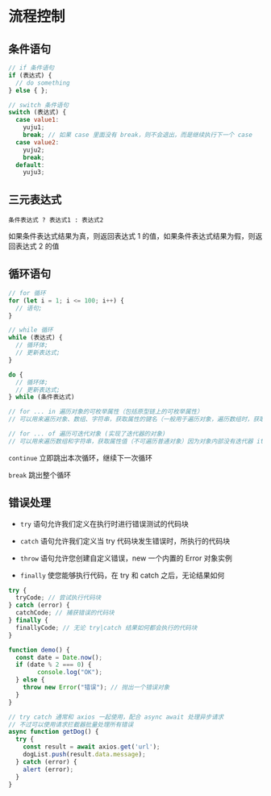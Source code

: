 # 流程控制

## 条件语句

```js
// if 条件语句
if (表达式) {  
  // do something 
} else { };

// switch 条件语句
switch (表达式) {
  case value1:
    yuju1;
    break; // 如果 case 里面没有 break，则不会退出，而是继续执行下一个 case
  case value2:
    yuju2;
    break;
  default:
    yuju3;
```

## 三元表达式

`条件表达式 ? 表达式1 : 表达式2`

如果条件表达式结果为真，则返回表达式 1 的值，如果条件表达式结果为假，则返回表达式 2 的值

## 循环语句

```js
// for 循环
for (let i = 1; i <= 100; i++) {
  // 语句;
}

// while 循环
while (表达式) {
  // 循环体;
  // 更新表达式;
}

do {
  // 循环体;
  // 更新表达式;
} while (条件表达式)

// for ... in 遍历对象的可枚举属性（包括原型链上的可枚举属性）
// 可以用来遍历对象、数组、字符串，获取属性的键名（一般用于遍历对象，遍历数组时，获取的是字符串类型的下标"0"）

// for ... of 遍历可迭代对象 (实现了迭代器的对象)
// 可以用来遍历数组和字符串，获取属性值（不可遍历普通对象）因为对象内部没有迭代器 iterator
```

`continue` 立即跳出本次循环，继续下一次循环

`break` 跳出整个循环

## 错误处理

- `try` 语句允许我们定义在执行时进行错误测试的代码块

- `catch` 语句允许我们定义当 try 代码块发生错误时，所执行的代码块

- `throw` 语句允许您创建自定义错误，new 一个内置的 Error 对象实例

- `finally` 使您能够执行代码，在 try 和 catch 之后，无论结果如何


```js
try {
  tryCode; // 尝试执行代码块
} catch (error) {
  catchCode; // 捕获错误的代码块
} finally {
  finallyCode; // 无论 try|catch 结果如何都会执行的代码块
}

function demo() {
  const date = Date.now();
  if (date % 2 === 0) {
		console.log("OK");
  } else {
    throw new Error("错误"); // 抛出一个错误对象
  }
}

// try catch 通常和 axios 一起使用，配合 async await 处理异步请求
// 不过可以使用请求拦截器批量处理所有错误 
async function getDog() {
  try {
    const result = await axios.get('url');
    dogList.push(result.data.message);
  } catch (error) {
    alert (error);
  }
}
```
